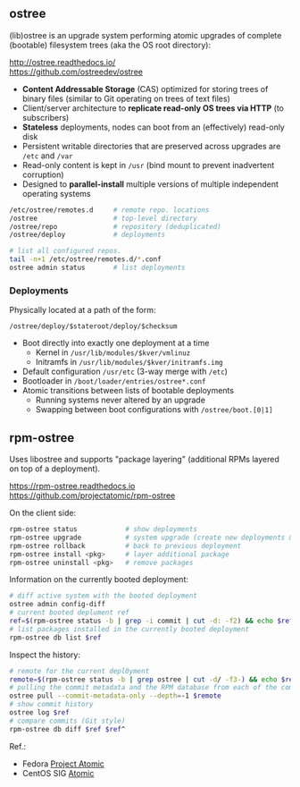 
## ostree

(lib)ostree is an upgrade system performing atomic upgrades of 
complete (bootable) filesystem trees (aka the OS root directory):

<http://ostree.readthedocs.io/>  
<https://github.com/ostreedev/ostree>

* **Content Addressable Storage** (CAS) optimized for storing trees 
  of binary files (similar to Git operating on trees of text files)
* Client/server architecture to **replicate read-only OS trees via 
  HTTP** (to subscribers)
* **Stateless** deployments, nodes can boot from an (effectively) 
  read-only disk
* Persistent writable directories that are preserved across 
  upgrades are `/etc` and `/var`
* Read-only content is kept in `/usr` (bind mount to prevent 
  inadvertent corruption)
* Designed to **parallel-install** multiple versions of multiple 
  independent operating systems

```bash
/etc/ostree/remotes.d     # remote repo. locations
/ostree                   # top-level directory
/ostree/repo              # repository (deduplicated)
/ostree/deploy            # deployments
```
```bash
# list all configured repos.
tail -n+1 /etc/ostree/remotes.d/*.conf
ostree admin status       # list deployments
```

### Deployments

Physically located at a path of the form:

```
/ostree/deploy/$stateroot/deploy/$checksum
```

* Boot directly into exactly one deployment at a time
  - Kernel in `/usr/lib/modules/$kver/vmlinuz`
  - Initramfs in `/usr/lib/modules/$kver/initramfs.img`
* Default configuration `/usr/etc` (3-way merge with `/etc`)
* Bootloader in `/boot/loader/entries/ostree*.conf`
* Atomic transitions between lists of bootable deployments
  - Running systems never altered by an upgrade
  - Swapping between boot configurations with `/ostree/boot.[0|1]`

## rpm-ostree

Uses libostree and supports "package layering" (additional RPMs layered 
on top of a deployment).

<https://rpm-ostree.readthedocs.io>  
<https://github.com/projectatomic/rpm-ostree>

On the client side:

```bash
rpm-ostree status            # show deployments
rpm-ostree upgrade           # system upgrade (create new deployments & switch on boot)
rpm-ostree rollback          # back to previous deployment
rpm-ostree install <pkg>     # layer additional package
rpm-ostree uninstall <pkg>   # remove packages
```

Information on the currently booted deployment:

```bash
# diff active system with the booted deployment
ostree admin config-diff
# current booted deplument ref
ref=$(rpm-ostree status -b | grep -i commit | cut -d: -f2) && echo $ref
# list packages installed in the currently booted deployment
rpm-ostree db list $ref
```

Inspect the history:

```bash
# remote for the current depl0yment
remote=$(rpm-ostree status -b | grep ostree | cut -d/ -f3-) && echo $remote
# pulling the commit metadata and the RPM database from each of the commits
ostree pull --commit-metadata-only --depth=-1 $remote
# show commit history
ostree log $ref
# compare commits (Git style)
rpm-ostree db diff $ref $ref^

```

Ref.:

* Fedora [Project Atomic](http://www.projectatomic.io/)
* CentOS SIG [Atomic](https://wiki.centos.org/SpecialInterestGroup/Atomic/Devel)


